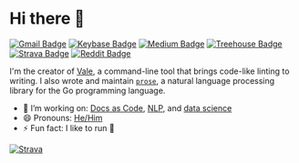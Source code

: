 # Hi there 👋  

[![Gmail Badge](https://img.shields.io/badge/-joseph@jdkato.io-c14438?style=flat-square&logo=Gmail&logoColor=BB001B&color=f0f1f1)](mailto:joseph@jdkato.io) [![Keybase Badge](https://img.shields.io/badge/-@jdkato-03a57a?style=flat-square&logo=keybase&logoColor=2a89fe&color=f0f1f1)](https://keybase.io/jdkato) [![Medium Badge](https://img.shields.io/badge/-@jdkato-03a57a?style=flat-square&logo=Medium&link=https://medium.com/@jdkato&color=f0f1f1&logoColor=black)](https://medium.com/@jdkato) [![Treehouse Badge](https://img.shields.io/badge/-josephkato-blue?style=flat-square&logo=treehouse&logoColor=5fcf80&color=f0f1f1)](https://teamtreehouse.com/josephkato) [![Strava Badge](https://img.shields.io/badge/-33348244-purple?style=flat-square&logo=strava&logoColor=FC4C02&color=f0f1f1&link=https://www.strava.com/athletes/33348244)](https://www.strava.com/athletes/33348244) [![Reddit Badge](https://img.shields.io/badge/-@jdkato-darkred?style=flat-square&logo=reddit&logoColor=FF5700&color=f0f1f1)](https://www.reddit.com/user/jdkato)

I'm the creator of [Vale](https://github.com/errata-ai/vale), a command-line tool that brings code-like linting to writing. I also wrote and maintain [`prose`](https://github.com/jdkato/prose), a natural language processing library for the Go programming language.

- 🔭  I’m working on: [Docs as Code](https://www.writethedocs.org/guide/docs-as-code/), [NLP](https://github.com/topics/natural-language-processing?l=go), and [data science](https://github.com/leipzig/awesome-reproducible-research)
- 😄 Pronouns: [He/Him](https://www.mypronouns.org/he-him)
- ⚡ Fun fact: I like to run :running:

[![Strava](https://user-images.githubusercontent.com/8785025/97788973-24113680-1b7a-11eb-8d07-9f429979a2ef.png)](https://youtu.be/StTqXEQ2l-Y?t=35s "Strava weekly summary")
